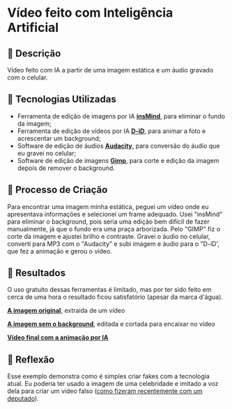 # Vídeo feito com Inteligência Artificial

## 📒 Descrição
Vídeo feito com IA a partir de uma imagem estática e um áudio gravado com o celular.

## 🤖 Tecnologias Utilizadas
- Ferramenta de edição de imagens por IA **[insMind](https://www.insmind.com/)**, para eliminar o fundo da imagem;
- Ferramenta de edição de vídeos por IA **[D-iD](https://www.d-id.com/)**, para animar a foto e acrescentar um background;
- Software de edição de áudios **[Audacity](https://www.audacityteam.org/)**, para conversão do áudio que eu gravei no celular;
- Software de edição de imagens **[Gimp](https://www.gimp.org/)**, para corte e edição da imagem depois de remover o background.

## 🧐 Processo de Criação
Para encontrar uma imagem minha estática, peguei um vídeo onde eu apresentava informações e selecionei um frame adequado. Usei "insMind" para eliminar o background, pois seria uma edição bem difícil de fazer manualmente, já que o fundo era uma praça arborizada. Pelo "GIMP" fiz o corte da imagem e ajustei brilho e contraste. Gravei o áudio no celular, converti para MP3 com o "Audacity" e subi imagem e áudio para o "D-iD', que fez a animação e gerou o vídeo.

## 🚀 Resultados
O uso gratuito dessas ferramentas é limitado, mas por ter sido feito em cerca de uma hora o resultado ficou satisfatório (apesar da marca d'água).

**[A imagem original](https://drive.google.com/file/d/1NIrc258BqNu_Cennd3Nrq1YzrJBLZELF/view?usp=sharing)**, extraída de um vídeo

**[A imagem sem o background](https://drive.google.com/file/d/1N8wj1G3aFJlsUVGRDqW39794ovEi8VYP/view?usp=sharing)**, editada e cortada para encaixar no vídeo

**[Vídeo final com a animação por IA](https://drive.google.com/file/d/1NDyW0JQTdzxGPjmUY0vWpPd1V_lXNHhi/view?usp=sharing)**

## 💭 Reflexão
Esse exemplo demonstra como é simples criar fakes com a tecnologia atual. Eu poderia ter usado a imagem de uma celebridade e imitado a voz dela para criar um vídeo falso ([como fizeram recentemente com um deputado](https://www.estadao.com.br/estadao-verifica/nikolas-ferreira-starlink/)).
